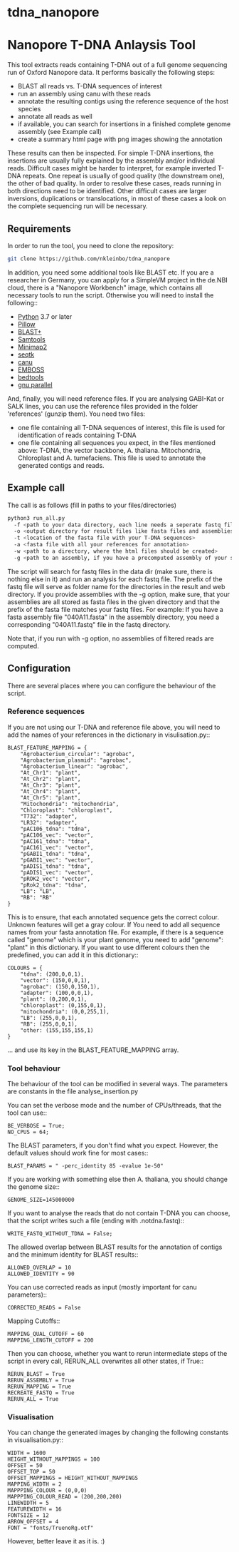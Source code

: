 # tdna_nanopore

Nanopore T-DNA Anlaysis Tool
============================

This tool extracts reads containing T-DNA out of a full genome sequencing run of Oxford Nanopore data. 
It performs basically the following steps:
- BLAST all reads vs. T-DNA sequences of interest
- run an assembly using canu with these reads
- annotate the resulting contigs using the reference sequence of the host species
- annotate all reads as well
- if available, you can search for insertions in a finished complete genome assembly (see Example call)
- create a summary html page with png images showing the annotation

These results can then be inspected. For simple T-DNA insertions, the insertions are usually fully explained by the assembly and/or individual reads.
Difficult cases might be harder to interpret, for example inverted T-DNA repeats. One repeat is usually of good quality (the downstream one), the other of bad quality. In order to resolve these cases, reads running in both directions need to be identified. 
Other difficult cases are larger inversions, duplications or translocations, in most of these cases a look on the complete sequencing run will be necessary.

Requirements
------------
In order to run the tool, you need to clone the repository:
```bash
git clone https://github.com/nkleinbo/tdna_nanopore
```

  
In addition, you need some additional tools like BLAST etc. If you are a researcher in Germany, you can apply for a SimpleVM project in the de.NBI cloud, there is a "Nanopore Workbench" image, which contains all necessary tools to run the script.
Otherwise you will need to install the following::

* [Python](https://www.python.org/) 3.7 or later
* [Pillow](https://pypi.org/project/Pillow/)
* [BLAST+](https://www.ncbi.nlm.nih.gov/books/NBK279690/)
* [Samtools](http://www.htslib.org/) 
* [Minimap2](https://github.com/lh3/minimap2)
* [seqtk](https://github.com/lh3/seqtk)
* [canu](https://github.com/marbl/canu)
* [EMBOSS](http://emboss.sourceforge.net/)
* [bedtools](https://github.com/arq5x/bedtools2)
* [gnu parallel](https://www.gnu.org/software/parallel/)  
  
And, finally, you will need reference files. If you are analysing GABI-Kat or SALK lines, you can use the reference files provided in the folder 'references' (gunzip them).
You need two files:
- one file containing all T-DNA sequences of interest, this file is used for identification of reads containing T-DNA
- one file containing all sequences you expect, in the files mentioned above: T-DNA, the vector backbone, A. thaliana. Mitochondria, Chloroplast and A. tumefaciens. This file is used to annotate the generated contigs and reads.

 
  
Example call
------------

The call is as follows (fill in paths to your files/directories)
```bash
python3 run_all.py 
  -f <path to your data directory, each line needs a seperate fastq file in this directory>
  -o <output directory for result files like fasta files and assemblies>
  -t <location of the fasta file with your T-DNA sequences>
  -a <fasta file with all your references for annotation>
  -w <path to a directory, where the html files should be created>
  -g <path to an assembly, if you have a precomputed assembly of your sequencing run>

```
The script will search for fastq files in the data dir (make sure, there is nothing else in it) and run an analysis for each fastq file. The prefix of the fastq file will serve as folder name for the directories in the result and web directory.
If you provide assemblies with the -g option, make sure, that your assemblies are all stored as fasta files in the given directory and that the prefix of the fasta file matches your fastq files. For example: If you have a fasta assembly file "040A11.fasta" in the assembly directory, you need a corresponding "040A11.fastq" file in the fastq directory.

Note that, if you run with -g option, no assemblies of filtered reads are computed.

Configuration
-------------
  
There are several places where you can configure the behaviour of the script. 

### Reference sequences ###
If you are not using our T-DNA and reference file above, you will need to add the names of your references in the dictionary in visulisation.py::

    BLAST_FEATURE_MAPPING = {
        "Agrobacterium_circular": "agrobac",
        "Agrobacterium_plasmid": "agrobac",
        "Agrobacterium_linear": "agrobac",
        "At_Chr1": "plant",
        "At_Chr2": "plant",
        "At_Chr3": "plant",
        "At_Chr4": "plant",
        "At_Chr5": "plant",
        "Mitochondria": "mitochondria",
        "Chloroplast": "chloroplast",
        "T732": "adapter",
        "LR32": "adapter",
        "pAC106_tdna": "tdna",
        "pAC106_vec": "vector",
        "pAC161_tdna": "tdna",
        "pAC161_vec": "vector",
        "pGABI1_tdna": "tdna",
        "pGABI1_vec": "vector",
        "pADIS1_tdna": "tdna",
        "pADIS1_vec": "vector",
        "pROK2_vec": "vector",
        "pRok2_tdna": "tdna",
        "LB": "LB",
        "RB": "RB"
    }

This is to ensure, that each annotated sequence gets the correct colour. Unknown features will get a gray colour. If You need to add all sequence names from your fasta annotation file. For example, if there is a sequence called "genome" which is your plant genome, you need to add "genome": "plant" in this dictionary. If you want to use different colours then the predefined, you can add it in this dictionary::


    COLOURS = {
        "tdna": (200,0,0,1),
        "vector": (150,0,0,1),
        "agrobac": (150,0,150,1),
        "adapter": (100,0,0,1),
        "plant": (0,200,0,1),
        "chloroplast": (0,155,0,1),
        "mitochondria": (0,0,255,1),
        "LB": (255,0,0,1),
        "RB": (255,0,0,1),
        "other: (155,155,155,1)
    }

... and use its key in the BLAST_FEATURE_MAPPING array.

### Tool behaviour ###

The behaviour of the tool can be modified in several ways. The parameters are constants in the file analyse_insertion.py

You can set the verbose mode and the number of CPUs/threads, that the tool can use::

    BE_VERBOSE = True;
    NO_CPUS = 64;
    
The BLAST parameters, if you don't find what you expect. However, the default values should work fine for most cases::
    
    BLAST_PARAMS = " -perc_identity 85 -evalue 1e-50"

If you are working with something else then A. thaliana, you should change the genome size::

    GENOME_SIZE=145000000

If you want to analyse the reads that do not contain T-DNA you can choose, that the script writes such a file (ending with .notdna.fastq)::

    WRITE_FASTQ_WITHOUT_TDNA = False;

The allowed overlap between BLAST results for the annotation of contigs and the minimum identity for BLAST results::

    ALLOWED_OVERLAP = 10
    ALLOWED_IDENTITY = 90

You can use corrected reads as input (mostly important for canu parameters)::

    CORRECTED_READS = False

Mapping Cutoffs::

    MAPPING_QUAL_CUTOFF = 60
    MAPPING_LENGTH_CUTOFF = 200

Then you can choose, whether you want to rerun intermediate steps of the script in every call, RERUN_ALL overwrites all other states, if True::

    RERUN_BLAST = True
    RERUN_ASSEMBLY = True
    RERUN_MAPPING = True
    RECREATE_FASTQ = True
    RERUN_ALL = True


### Visualisation ###

You can change the generated images by changing the following constants in visualisation.py::

    WIDTH = 1600
    HEIGHT_WITHOUT_MAPPINGS = 100
    OFFSET = 50
    OFFSET_TOP = 50
    OFFSET_MAPPINGS = HEIGHT_WITHOUT_MAPPINGS
    MAPPING_WIDTH = 2
    MAPPPING_COLOUR = (0,0,0)
    MAPPPING_COLOUR_READ = (200,200,200)
    LINEWIDTH = 5
    FEATUREWIDTH = 16
    FONTSIZE = 12
    ARROW_OFFSET = 4
    FONT = "fonts/TruenoRg.otf"

However, better leave it as it is. :)
